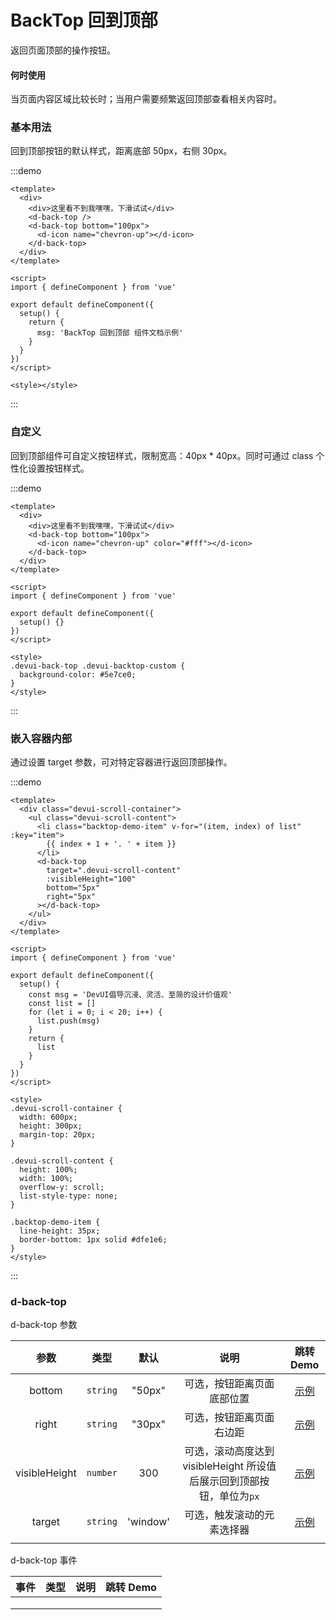 # BackTop 回到顶部

返回页面顶部的操作按钮。

#### 何时使用

当页面内容区域比较长时；当用户需要频繁返回顶部查看相关内容时。

### 基本用法

回到顶部按钮的默认样式，距离底部 50px，右侧 30px。

:::demo

```vue
<template>
  <div>
    <div>这里看不到我嘿嘿，下滑试试</div>
    <d-back-top />
    <d-back-top bottom="100px">
      <d-icon name="chevron-up"></d-icon>
    </d-back-top>
  </div>
</template>

<script>
import { defineComponent } from 'vue'

export default defineComponent({
  setup() {
    return {
      msg: 'BackTop 回到顶部 组件文档示例'
    }
  }
})
</script>

<style></style>
```

:::

### 自定义

回到顶部组件可自定义按钮样式，限制宽高：40px \* 40px。同时可通过 class 个性化设置按钮样式。

:::demo

```vue
<template>
  <div>
    <div>这里看不到我嘿嘿，下滑试试</div>
    <d-back-top bottom="100px">
      <d-icon name="chevron-up" color="#fff"></d-icon>
    </d-back-top>
  </div>
</template>

<script>
import { defineComponent } from 'vue'

export default defineComponent({
  setup() {}
})
</script>

<style>
.devui-back-top .devui-backtop-custom {
  background-color: #5e7ce0;
}
</style>
```

:::

### 嵌入容器内部

通过设置 target 参数，可对特定容器进行返回顶部操作。

:::demo

```vue
<template>
  <div class="devui-scroll-container">
    <ul class="devui-scroll-content">
      <li class="backtop-demo-item" v-for="(item, index) of list" :key="item">
        {{ index + 1 + '. ' + item }}
      </li>
      <d-back-top
        target=".devui-scroll-content"
        :visibleHeight="100"
        bottom="5px"
        right="5px"
      ></d-back-top>
    </ul>
  </div>
</template>

<script>
import { defineComponent } from 'vue'

export default defineComponent({
  setup() {
    const msg = 'DevUI倡导沉浸、灵活、至简的设计价值观'
    const list = []
    for (let i = 0; i < 20; i++) {
      list.push(msg)
    }
    return {
      list
    }
  }
})
</script>

<style>
.devui-scroll-container {
  width: 600px;
  height: 300px;
  margin-top: 20px;
}

.devui-scroll-content {
  height: 100%;
  width: 100%;
  overflow-y: scroll;
  list-style-type: none;
}

.backtop-demo-item {
  line-height: 35px;
  border-bottom: 1px solid #dfe1e6;
}
</style>
```

:::

### d-back-top

d-back-top 参数

|     参数      |   类型   |   默认   |                                 说明                                  |       跳转 Demo       |
| :-----------: | :------: | :------: | :-------------------------------------------------------------------: | :-------------------: |
|    bottom     | `string` |  "50px"  |                      可选，按钮距离页面底部位置                       |   [示例](#基本用法)   |
|     right     | `string` |  "30px"  |                       可选，按钮距离页面右边距                        |   [示例](#基本用法)   |
| visibleHeight | `number` |   300    | 可选，滚动高度达到 visibleHeight 所设值后展示回到顶部按钮，单位为`px` |   [示例](#基本用法)   |
|    target     | `string` | 'window' |                      可选，触发滚动的元素选择器                       | [示例](#嵌入容器内部) |
|               |          |          |                                                                       |                       |

d-back-top 事件

| 事件 | 类型 | 说明 | 跳转 Demo |
| ---- | ---- | ---- | --------- |
|      |      |      |           |
|      |      |      |           |
|      |      |      |           |

